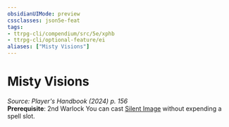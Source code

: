 ```yaml
---
obsidianUIMode: preview
cssclasses: json5e-feat
tags:
- ttrpg-cli/compendium/src/5e/xphb
- ttrpg-cli/optional-feature/ei
aliases: ["Misty Visions"]
---
```

# Misty Visions
*Source: Player's Handbook (2024) p. 156*  
**Prerequisite**: 2nd Warlock
You can cast [Silent Image](2-Mechanics/CLI/spells/silent-image-xphb.md) without expending a spell slot.